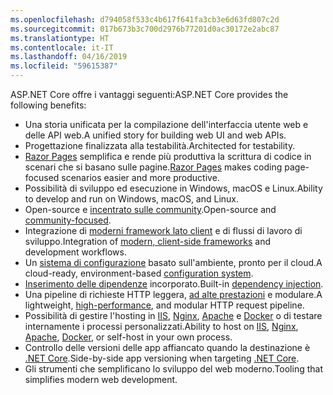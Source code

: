 ```yaml
---
ms.openlocfilehash: d794058f533c4b617f641fa3cb3e6d63fd807c2d
ms.sourcegitcommit: 017b673b3c700d2976b77201d0ac30172e2abc87
ms.translationtype: HT
ms.contentlocale: it-IT
ms.lasthandoff: 04/16/2019
ms.locfileid: "59615387"
---
```

<span data-ttu-id="719c4-101">ASP.NET Core offre i vantaggi seguenti:</span><span class="sxs-lookup"><span data-stu-id="719c4-101">ASP.NET Core provides the following benefits:</span></span>

* <span data-ttu-id="719c4-102">Una storia unificata per la compilazione dell'interfaccia utente web e delle API web.</span><span class="sxs-lookup"><span data-stu-id="719c4-102">A unified story for building web UI and web APIs.</span></span>
* <span data-ttu-id="719c4-103">Progettazione finalizzata alla testabilità.</span><span class="sxs-lookup"><span data-stu-id="719c4-103">Architected for testability.</span></span>
* <span data-ttu-id="719c4-104">[Razor Pages](xref:razor-pages/index) semplifica e rende più produttiva la scrittura di codice in scenari che si basano sulle pagine.</span><span class="sxs-lookup"><span data-stu-id="719c4-104">[Razor Pages](xref:razor-pages/index) makes coding page-focused scenarios easier and more productive.</span></span>
* <span data-ttu-id="719c4-105">Possibilità di sviluppo ed esecuzione in Windows, macOS e Linux.</span><span class="sxs-lookup"><span data-stu-id="719c4-105">Ability to develop and run on Windows, macOS, and Linux.</span></span>
* <span data-ttu-id="719c4-106">Open-source e [incentrato sulle community](https://live.asp.net/).</span><span class="sxs-lookup"><span data-stu-id="719c4-106">Open-source and [community-focused](https://live.asp.net/).</span></span>
* <span data-ttu-id="719c4-107">Integrazione di [moderni framework lato client](xref:blazor/index) e di flussi di lavoro di sviluppo.</span><span class="sxs-lookup"><span data-stu-id="719c4-107">Integration of [modern, client-side frameworks](xref:blazor/index) and development workflows.</span></span>
* <span data-ttu-id="719c4-108">Un [sistema di configurazione](xref:fundamentals/configuration/index) basato sull'ambiente, pronto per il cloud.</span><span class="sxs-lookup"><span data-stu-id="719c4-108">A cloud-ready, environment-based [configuration system](xref:fundamentals/configuration/index).</span></span>
* <span data-ttu-id="719c4-109">[Inserimento delle dipendenze](xref:fundamentals/dependency-injection) incorporato.</span><span class="sxs-lookup"><span data-stu-id="719c4-109">Built-in [dependency injection](xref:fundamentals/dependency-injection).</span></span>
* <span data-ttu-id="719c4-110">Una pipeline di richieste HTTP leggera, [ad alte prestazioni](https://github.com/aspnet/benchmarks) e modulare.</span><span class="sxs-lookup"><span data-stu-id="719c4-110">A lightweight, [high-performance](https://github.com/aspnet/benchmarks), and modular HTTP request pipeline.</span></span>
* <span data-ttu-id="719c4-111">Possibilità di gestire l'hosting in [IIS](xref:host-and-deploy/iis/index), [Nginx](xref:host-and-deploy/linux-nginx), [Apache](xref:host-and-deploy/linux-apache) e [Docker](xref:host-and-deploy/docker/index) o di testare internamente i processi personalizzati.</span><span class="sxs-lookup"><span data-stu-id="719c4-111">Ability to host on [IIS](xref:host-and-deploy/iis/index), [Nginx](xref:host-and-deploy/linux-nginx), [Apache](xref:host-and-deploy/linux-apache), [Docker](xref:host-and-deploy/docker/index), or self-host in your own process.</span></span>
* <span data-ttu-id="719c4-112">Controllo delle versioni delle app affiancato quando la destinazione è [.NET Core](/dotnet/articles/standard/choosing-core-framework-server).</span><span class="sxs-lookup"><span data-stu-id="719c4-112">Side-by-side app versioning when targeting [.NET Core](/dotnet/articles/standard/choosing-core-framework-server).</span></span>
* <span data-ttu-id="719c4-113">Gli strumenti che semplificano lo sviluppo del web moderno.</span><span class="sxs-lookup"><span data-stu-id="719c4-113">Tooling that simplifies modern web development.</span></span>
